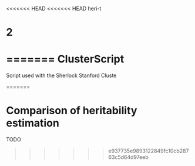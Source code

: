 <<<<<<< HEAD
<<<<<<< HEAD
heri-t


2
======
=======
ClusterScript
=============
Script used with the Sherlock Stanford Cluste


=======
# Comparison of heritability estimation

TODO
>>>>>>> e937735e9893122849fc10cb28763c5d64d97eeb
